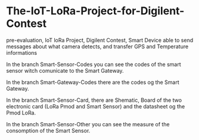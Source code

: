 # The-IoT-LoRa-Project-for-Digilent-Contest
pre-evaluation, IoT loRa Project, Digilent Contest, Smart Device able to send messages about what camera detects, and transfer GPS and Temperature informations

In the branch Smart-Sensor-Codes you can see the codes of the smart sensor witch comunicate to the Smart Gateway.

In the branch Smart-Gateway-Codes there are the codes og the Smart Gateway.

In the branch Smart-Sensor-Card, there are Shematic, Board of the two electronic card (LoRa Pmod and Smart Sensor) and the datasheet og the Pmod LoRa.

In the branch Smart-Sensor-Other you can see the measure of the consomption of the Smart Sensor.
